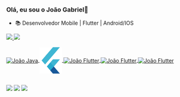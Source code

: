 ### Olá, eu sou o João Gabriel👋


- 📚 Desenvolvedor Mobile | Flutter | Android/IOS

<div>
  <a href="https://github.com/Moura14">
     <img height="180em" src="https://github-readme-stats.vercel.app/api?username=Moura14&show_icons=true&theme=dark&include_all_commits=true&count_private=true">
      <img height="180em" src="https://github-readme-stats.vercel.app/api/top-langs/?username=Moura14&layout=compact&langs_count=7&theme=dark">
</div>
  <div style="display: inline_block"><br>
   <img align="center" alt="João Java" height="100" width="65" src="https://cdn.jsdelivr.net/gh/devicons/devicon/icons/java/java-original.svg"> 
  <img align="center" alt="João Flutter" height="70" width="60" src="https://raw.githubusercontent.com/devicons/devicon/2ae2a900d2f041da66e950e4d48052658d850630/icons/flutter/flutter-original.svg">
    <img align="center" alt="João Flutter" height="70" width="60" src="https://cdn.jsdelivr.net/gh/devicons/devicon/icons/html5/html5-original.svg">
     <img align="center" alt="João Flutter" height="70" width="60" src="https://cdn.jsdelivr.net/gh/devicons/devicon/icons/css3/css3-original.svg" >
    <img align="center" alt="João Flutter" height="70" width="60" src="https://cdn.jsdelivr.net/gh/devicons/devicon/icons/figma/figma-original.svg"  >
</div>
  
  ##
  
  <div> 
  <a href="https://instagram.com/Moura_999" target="_blank"><img src="https://img.shields.io/badge/-Instagram-%23E4405F?style=for-the-badge&logo=instagram&logoColor=white" target="_blank"></a> 
  <a href = "mailto:jgmoura.dev@gmail.com"><img src="https://img.shields.io/badge/-Gmail-%23333?style=for-the-badge&logo=gmail&logoColor=white" target="_blank"></a>
  <a href="https://www.linkedin.com/in/jo%C3%A3o-gabriel-906094217/" target="_blank"><img src="https://img.shields.io/badge/-LinkedIn-%230077B5?style=for-the-badge&logo=linkedin&logoColor=white" target="_blank"></a> 
 
  
</div>

